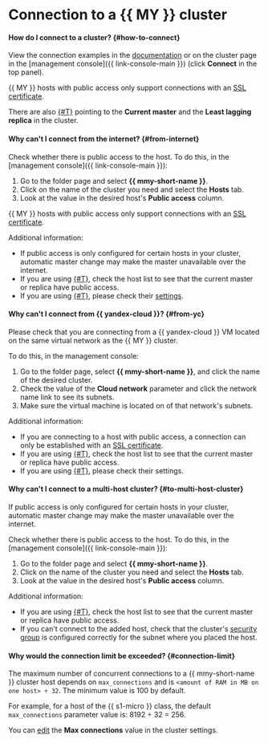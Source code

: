 # Connection to a {{ MY }} cluster

#### How do I connect to a cluster? {#how-to-connect}

View the connection examples in the [documentation](../../managed-mysql/operations/connect.md#connection-string) or on the cluster page in the [management console]({{ link-console-main }}) (click **Connect** in the top panel).

{{ MY }} hosts with public access only support connections with an [SSL certificate](../../managed-mysql/operations/connect.md#get-ssl-cert).

There are also [{#T}](../../managed-mysql/operations/connect.md#special-fqdns) pointing to the **Current master** and the **Least lagging replica** in the cluster.

#### Why can't I connect from the internet? {#from-internet}

Check whether there is public access to the host. To do this, in the [management console]({{ link-console-main }}):
1. Go to the folder page and select **{{ mmy-short-name }}**.
1. Click on the name of the cluster you need and select the **Hosts** tab.
1. Look at the value in the desired host's **Public access** column.

{{ MY }} hosts with public access only support connections with an [SSL certificate](../../managed-mysql/operations/connect.md#get-ssl-cert).

Additional information:
* If public access is only configured for certain hosts in your cluster, automatic master change may make the master unavailable over the internet.
* If you are using [{#T}](../../managed-mysql/operations/connect.md#special-fqdns), check the host list to see that the current master or replica have public access.
* If you are using [{#T}](../../managed-mysql/concepts/network.md#security-groups), please check their [settings](../../managed-mysql/operations/connect.md#configure-security-groups).

#### Why can't I connect from {{ yandex-cloud }}? {#from-yc}

Please check that you are connecting from a {{ yandex-cloud }} VM located on the same virtual network as the {{ MY }} cluster.

To do this, in the management console:
1. Go to the folder page, select **{{ mmy-short-name }}**, and click the name of the desired cluster.
1. Check the value of the **Cloud network** parameter and click the network name link to see its subnets.
1. Make sure the virtual machine is located on of that network's subnets.

Additional information:
* If you are connecting to a host with public access, a connection can only be established with an [SSL certificate](../../managed-mysql/operations/connect.md#get-ssl-cert).
* If you are using [{#T}](../../managed-mysql/operations/connect.md#special-fqdns), check the host list to see that the current master or replica have public access.
* If you are using [{#T}](../../managed-mysql/concepts/network.md#security-groups), please check their settings.

#### Why can't I connect to a multi-host cluster? {#to-multi-host-cluster}

If public access is only configured for certain hosts in your cluster, automatic master change may make the master unavailable over the internet.

Check whether there is public access to the host. To do this, in the [management console]({{ link-console-main }}):
1. Go to the folder page and select **{{ mmy-short-name }}**.
1. Click on the name of the cluster you need and select the **Hosts** tab.
1. Look at the value in the desired host's **Public access** column.

Additional information:
* If you are using [{#T}](../../managed-mysql/operations/connect.md#special-fqdns), check the host list to see that the current master or replica have public access.
* If you can't connect to the added host, check that the cluster's [security group](../../managed-mysql/concepts/network.md#security-groups) is configured correctly for the subnet where you placed the host.

#### Why would the connection limit be exceeded? {#connection-limit}

The maximum number of concurrent connections to a {{ mmy-short-name }} cluster host depends on `max_connections` and is `<amount of RAM in MB on one host> ÷ 32`. The minimum value is 100 by default.

For example, for a host of the {{ s1-micro }} class, the default `max_connections` parameter value is: 8192 ÷ 32 = 256.

You can [edit](../../managed-mysql/operations/update.md#change-mysql-config) the **Max connections** value in the cluster settings.
